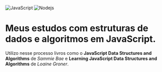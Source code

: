 ![JavaScript](https://img.shields.io/badge/-JavaScript-black?style=flat-square&logo=javascript) ![Nodejs](https://img.shields.io/badge/-Nodejs-339933?style=flat-square&logo=Node.js&logoColor=white)

# Meus estudos com estruturas de dados e algoritmos em JavaScript.

Utilizo nesse processo livros como o **JavaScript Data Structures and Algorithms** de _Sammie Bae_ e **Learning JavaScript Data Structures and Algorithms** de _Loaine Groner_.
